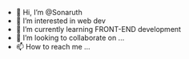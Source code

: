 - 👋 Hi, I’m @Sonaruth
- 👀 I’m interested in web dev
- 🌱 I’m currently learning FRONT-END development
- 💞️ I’m looking to collaborate on ...
- 📫 How to reach me ...

<!---
Sonaruth/Sonaruth is a ✨ special ✨ repository because its `README.md` (this file) appears on your GitHub profile.
You can click the Preview link to take a look at your changes.
--->

